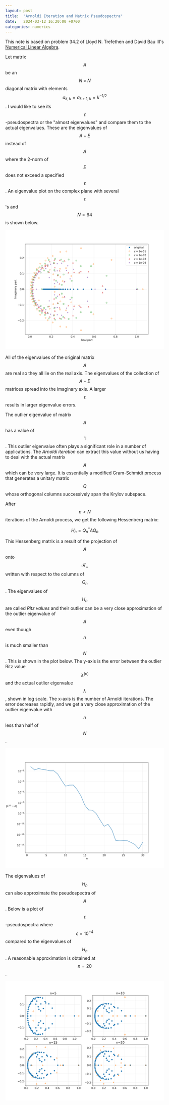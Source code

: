 ```yaml
---
layout: post
title:  "Arnoldi Iteration and Matrix Pseudospectra"
date:   2024-03-12 16:20:00 +0700
categories: numerics
---
```


This note is based on problem 34.2 of Lloyd N. Trefethen and David Bau III's [Numerical Linear Algebra](https://www.amazon.com/Numerical-Linear-Algebra-Lloyd-Trefethen/dp/0898713617).

Let matrix $$A$$ be an $$N \times N$$ diagonal matrix with elements $$a_{k,k} = a_{k+1,k} = k^{-1/2}$$. I would like to see its $$\epsilon$$-pseudospectra or the "almost eigenvalues" and compare them to the actual eigenvalues. These are the eigenvalues of $$A+E$$ instead of $$A$$ where the 2-norm of $$E$$ does not exceed a specified $$\epsilon$$. An eigenvalue plot on the complex plane with several $$\epsilon$$'s and $$N=64$$ is shown below.

![](/images/arnoldi-iteration/pseudospectra.png)

All of the eigenvalues of the original matrix $$A$$ are real so they all lie on the real axis. The eigenvalues of the collection of $$A+E$$ matrices spread into the imaginary axis. A larger $$\epsilon$$ results in larger eigenvalue errors.

The outlier eigenvalue of matrix $$A$$ has a value of $$1$$. This outlier eigenvalue often plays a significant role in a number of applications. The *Arnoldi iteration* can extract this value without us having to deal with the actual matrix $$A$$ which can be very large. It is essentially a modified Gram-Schmidt process that generates a unitary matrix $$Q$$ whose orthogonal columns successively span the Krylov subspace.

After $$n<N$$ iterations of the Arnoldi process, we get the following Hessenberg matrix:

$$
H_n = Q^*_nAQ_n
$$

This Hessenberg matrix is a result of the projection of $$A$$ onto $$\mathcal{K_n}$$ written with respect to the columns of $$Q_n$$. The eigenvalues of $$H_n$$ are called *Ritz values* and their outlier can be a very close approximation of the outlier eigenvalue of $$A$$ even though $$n$$ is much smaller than $$N$$. This is shown in the plot below. The y-axis is the error between the outlier Ritz value $$\lambda^{(n)}$$ and the actual outlier eigenvalue $$\lambda$$, shown in log scale. The x-axis is the number of Arnoldi iterations. The error decreases rapidly, and we get a very close approximation of the outlier eigenvalue with $$n$$ less than half of $$N$$.

![](/images/arnoldi-iteration/ritz.png)

The eigenvalues of $$H_n$$ can also approximate the pseudospectra of $$A$$. Below is a plot of $$\epsilon$$-pseudospectra where $$\epsilon = 10^{-4}$$ compared to the eigenvalues of $$H_n$$. A reasonable approximation is obtained at $$n=20$$.

![](/images/arnoldi-iteration/Hn_pseudo.png)